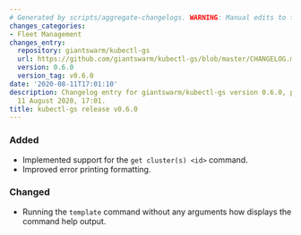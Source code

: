 ```yaml
---
# Generated by scripts/aggregate-changelogs. WARNING: Manual edits to this files will be overwritten.
changes_categories:
- Fleet Management
changes_entry:
  repository: giantswarm/kubectl-gs
  url: https://github.com/giantswarm/kubectl-gs/blob/master/CHANGELOG.md#060---2020-08-11
  version: 0.6.0
  version_tag: v0.6.0
date: '2020-08-11T17:01:10'
description: Changelog entry for giantswarm/kubectl-gs version 0.6.0, published on
  11 August 2020, 17:01.
title: kubectl-gs release v0.6.0
---
```


### Added
- Implemented support for the `get cluster(s) <id>` command.
- Improved error printing formatting.
### Changed
- Running the `template` command without any arguments how displays the command help output.
